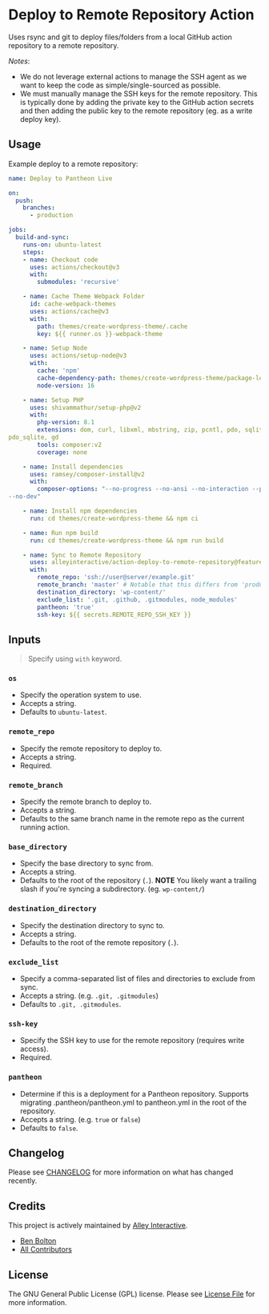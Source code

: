 # Deploy to Remote Repository Action

Uses rsync and git to deploy files/folders from a local GitHub action repository
to a remote repository.

_Notes_:

- We do not leverage external actions to manage the SSH agent as we want to keep
  the code as simple/single-sourced as possible.
- We must manually manage the SSH keys for the remote repository. This is
  typically done by adding the private key to the GitHub action secrets and then
  adding the public key to the remote repository (eg. as a write deploy key).

## Usage

Example deploy to a remote repository:

```yml
name: Deploy to Pantheon Live

on:
  push:
    branches:
      - production

jobs:
  build-and-sync:
    runs-on: ubuntu-latest
    steps:
    - name: Checkout code
      uses: actions/checkout@v3
      with:
        submodules: 'recursive'

    - name: Cache Theme Webpack Folder
      id: cache-webpack-themes
      uses: actions/cache@v3
      with:
        path: themes/create-wordpress-theme/.cache
        key: ${{ runner.os }}-webpack-theme

    - name: Setup Node
      uses: actions/setup-node@v3
      with:
        cache: 'npm'
        cache-dependency-path: themes/create-wordpress-theme/package-lock.json
        node-version: 16

    - name: Setup PHP
      uses: shivammathur/setup-php@v2
      with:
        php-version: 8.1
        extensions: dom, curl, libxml, mbstring, zip, pcntl, pdo, sqlite,
pdo_sqlite, gd
        tools: composer:v2
        coverage: none

    - name: Install dependencies
      uses: ramsey/composer-install@v2
      with:
        composer-options: "--no-progress --no-ansi --no-interaction --prefer-dist
--no-dev"

    - name: Install npm dependencies
      run: cd themes/create-wordpress-theme && npm ci

    - name: Run npm build
      run: cd themes/create-wordpress-theme && npm run build

    - name: Sync to Remote Repository
      uses: alleyinteractive/action-deploy-to-remote-repository@feature
      with:
        remote_repo: 'ssh://user@server/example.git'
        remote_branch: 'master' # Notable that this differs from 'production'
        destination_directory: 'wp-content/'
        exclude_list: '.git, .github, .gitmodules, node_modules'
        pantheon: 'true'
        ssh-key: ${{ secrets.REMOTE_REPO_SSH_KEY }}
```

## Inputs

> Specify using `with` keyword.

### `os`

- Specify the operation system to use.
- Accepts a string.
- Defaults to `ubuntu-latest`.

### `remote_repo`

- Specify the remote repository to deploy to.
- Accepts a string.
- Required.

### `remote_branch`

- Specify the remote branch to deploy to.
- Accepts a string.
- Defaults to the same branch name in the remote repo as the current running
  action.

### `base_directory`

- Specify the base directory to sync from.
- Accepts a string.
- Defaults to the root of the repository (`.`). **NOTE** You likely want a
  trailing slash if you're syncing a subdirectory. (eg. `wp-content/`)

### `destination_directory`

- Specify the destination directory to sync to.
- Accepts a string.
- Defaults to the root of the remote repository (`.`).

### `exclude_list`

- Specify a comma-separated list of files and directories to exclude from sync.
- Accepts a string. (e.g. `.git, .gitmodules`)
- Defaults to `.git, .gitmodules`.

### `ssh-key`

- Specify the SSH key to use for the remote repository (requires write access).
- Required.

### `pantheon`

- Determine if this is a deployment for a Pantheon repository. Supports
  migrating .pantheon/pantheon.yml to pantheon.yml in the root of the
  repository.
- Accepts a string. (e.g. `true` or `false`)
- Defaults to `false`.

## Changelog

Please see [CHANGELOG](CHANGELOG.md) for more information on what has changed
recently.

## Credits

This project is actively maintained by [Alley
Interactive](https://github.com/alleyinteractive).

- [Ben Bolton](https://github.com/benpbolton)
- [All Contributors](../../contributors)

## License

The GNU General Public License (GPL) license. Please see [License File](LICENSE)
for more information.
